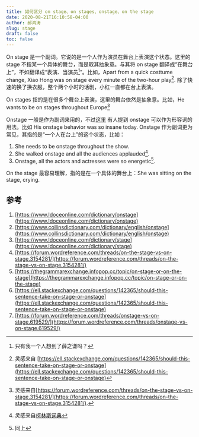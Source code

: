 ```yaml
---
title: 如何区分 on stage、on stages、onstage、on the stage
date: 2020-08-21T16:10:58-04:00
author: 郝鸿涛
slug: stage
draft: false
toc: false
---
```

On stage 是一个副词。它说的是一个人作为演员在舞台上表演这个状态。这里的 stage 不指某一个具体的舞台，而是取其抽象意。与其将 on stage 翻译成“在舞台上”，不如翻译成“表演、当演员[^1]”。比如，Apart from a quick costtume change, Xiao Hong was on stage every minute of the two-hour play[^2]. 除了快速的换了换衣服，整个两个小时的话剧，小红一直都在台上表演。

On stages 指的是在很多个舞台上表演，这里的舞台依然是抽象意。比如，He wants to be on stages throughout Europe[^3]

Onstage 一般是作为副词来用的，不过[这里](https://forum.wordreference.com/threads/onstage-vs-on-stage.619529/) 有人提到 onstage 可以作为形容词的用法。比如 His onstage behavior was so insane today. Onstage 作为副词更为常见，其指的是“一个人在台上”的这个状态，比如：

1. She needs to be onstage throughout the show.
2. She walked onstage and all the audiences applauded[^4]. 
3. Onstage, all the actors and actresses were so energetic[^5]. 

On the stage 最容易理解，指的是在一个具体的舞台上：She was sitting on the stage, crying. 

## 参考
1. [https://www.ldoceonline.com/dictionary/onstage](https://www.ldoceonline.com/dictionary/onstage)
2. [https://www.collinsdictionary.com/dictionary/english/onstage](https://www.collinsdictionary.com/dictionary/english/onstage)
3. [https://www.ldoceonline.com/dictionary/stage](https://www.ldoceonline.com/dictionary/stage)
4. [https://forum.wordreference.com/threads/on-the-stage-vs-on-stage.3154281/](https://forum.wordreference.com/threads/on-the-stage-vs-on-stage.3154281/)
5. [https://thegrammarexchange.infopop.cc/topic/on-stage-or-on-the-stage](https://thegrammarexchange.infopop.cc/topic/on-stage-or-on-the-stage)
6. [https://ell.stackexchange.com/questions/142365/should-this-sentence-take-on-stage-or-onstage](https://ell.stackexchange.com/questions/142365/should-this-sentence-take-on-stage-or-onstage)
7. [https://forum.wordreference.com/threads/onstage-vs-on-stage.619529/](https://forum.wordreference.com/threads/onstage-vs-on-stage.619529/)

[^1]: 只有我一个人想到了薛之谦吗？
[^2]: 灵感来自 [https://ell.stackexchange.com/questions/142365/should-this-sentence-take-on-stage-or-onstage](https://ell.stackexchange.com/questions/142365/should-this-sentence-take-on-stage-or-onstage)
[^3]: 灵感来自[https://forum.wordreference.com/threads/on-the-stage-vs-on-stage.3154281/](https://forum.wordreference.com/threads/on-the-stage-vs-on-stage.3154281/).
[^4]: 灵感来自[柯林斯词典](https://www.collinsdictionary.com/dictionary/english/onstage)
[^5]: 同上



